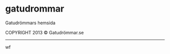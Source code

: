 gatudrommar
===========

Gatudrömmars hemsida

COPYRIGHT
2013 © Gatudrömmar.se
*********************
wf